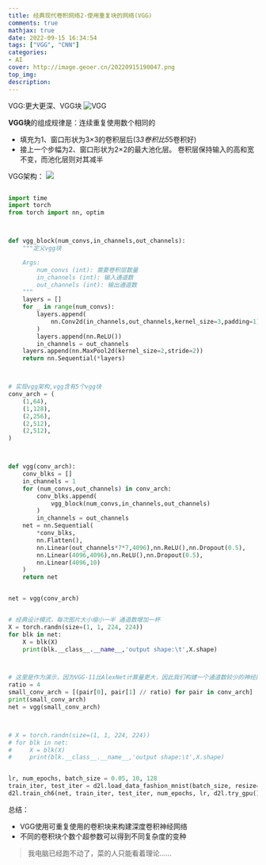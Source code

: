 ```yaml
---
title: 经典现代卷积网络2-使用重复块的网络(VGG)
comments: true
mathjax: true
date: 2022-09-15 16:34:54
tags: ["VGG", "CNN"]
categories:
- AI
cover: http://image.geoer.cn/20220915190047.png
top_img:
description:
---
```

<script type="text/javascript" src="/js/src/bai.js"></script>

VGG:更大更深、VGG块
![VGG](http://image.geoer.cn/20220915190047.png)



**VGG块**的组成规律是：连续重复使用数个相同的
- 填充为1、窗口形状为3×3的卷积层后(3*3卷积比5*5卷积好)
- 接上一个步幅为2、窗口形状为2×2的最大池化层。
卷积层保持输入的高和宽不变，而池化层则对其减半


VGG架构：
![](http://image.geoer.cn/20220915190502.png)





```python

import time
import torch
from torch import nn, optim



def vgg_block(num_convs,in_channels,out_channels):
    """定义vgg块

    Args:
        num_convs (int): 需要卷积层数量
        in_channels (int): 输入通道数
        out_channels (int): 输出通道数
    """
    layers = []
    for _ in range(num_convs):
        layers.append(
            nn.Conv2d(in_channels,out_channels,kernel_size=3,padding=1)
        )
        layers.append(nn.ReLU())
        in_channels = out_channels
    layers.append(nn.MaxPool2d(kernel_size=2,stride=2))
    return nn.Sequential(*layers)



# 实现vgg架构,vgg含有5个vgg块
conv_arch = (
    (1,64),
    (1,128),
    (2,256),
    (2,512),
    (2,512),
)



def vgg(conv_arch):
    conv_blks = []
    in_channels = 1
    for (num_convs,out_channels) in conv_arch:
        conv_blks.append(
            vgg_block(num_convs,in_channels,out_channels)
        )
        in_channels = out_channels
    net = nn.Sequential(
        *conv_blks,
        nn.Flatten(),
        nn.Linear(out_channels*7*7,4096),nn.ReLU(),nn.Dropout(0.5),
        nn.Linear(4096,4096),nn.ReLU(),nn.Dropout(0.5),
        nn.Linear(4096,10)
    )
    return net


net = vgg(conv_arch)


# 经典设计模式，每次图片大小缩小一半 通道数增加一杯
X = torch.randn(size=(1, 1, 224, 224))
for blk in net:
    X = blk(X)
    print(blk.__class__.__name__,'output shape:\t',X.shape)



# 这里是作为演示，因为VGG-11比AlexNet计算量更大，因此我们构建一个通道数较少的神经网络
ratio = 4
small_conv_arch = [(pair[0], pair[1] // ratio) for pair in conv_arch]
print(small_conv_arch)
net = vgg(small_conv_arch)



# X = torch.randn(size=(1, 1, 224, 224))
# for blk in net:
#     X = blk(X)
#     print(blk.__class__.__name__,'output shape:\t',X.shape)


lr, num_epochs, batch_size = 0.05, 10, 128
train_iter, test_iter = d2l.load_data_fashion_mnist(batch_size, resize=224)
d2l.train_ch6(net, train_iter, test_iter, num_epochs, lr, d2l.try_gpu())
```


总结：
- VGG使用可重复使用的卷积块来构建深度卷积神经网络
- 不同的卷积块个数个超参数可以得到不同复杂度的变种


> 我电脑已经跑不动了，菜的人只能看着理论......







